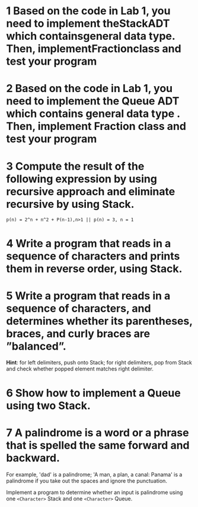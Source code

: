 # 1 Based on the code in Lab 1, you need to implement theStackADT which containsgeneral data type<E>. Then, implementFractionclass and test your program

# 2 Based on the code in Lab 1, you need to implement the Queue ADT which contains general data type <E>. Then, implement Fraction class and test your program

# 3 Compute the result of the following expression by using recursive approach and eliminate recursive by using Stack.

```
p(n) = 2^n + n^2 + P(n-1),n>1 || p(n) = 3, n = 1
```

# 4 Write a program that reads in a sequence of characters and prints them in reverse order, using Stack.

# 5 Write a program that reads in a sequence of characters, and determines whether its parentheses, braces, and curly braces are ”balanced”.

**Hint**: for left delimiters, push onto Stack; for right delimiters, pop from Stack and check whether popped element matches right delimiter.

# 6 Show how to implement a Queue using two Stack.

# 7 A palindrome is a word or a phrase that is spelled the same forward and backward.

For example, 'dad' is a palindrome; 'A man, a plan, a canal: Panama' is a palindrome if you take out the spaces and ignore the punctuation.

Implement a program to determine whether an input is palindrome using one `<Character>` Stack and one `<Character>` Queue.
